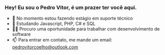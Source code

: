 ### Hey! Eu sou o Pedro Vitor, é um prazer ter você aqui.

- 🔭 No momento estou fazendo estágio em suporte técnico
- 🌱 Estudando Javascript, PHP, C# e SQL 
- 🧑‍💼 Procuro uma oportunidade para trabalhar com desenvolvimento de software
- 📫 Para entrar em contato, me mande um email: pedrovitorcoelho@outlook.com
